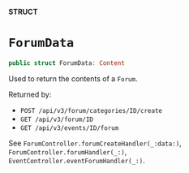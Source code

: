 **STRUCT**

# `ForumData`

```swift
public struct ForumData: Content
```

Used to return the contents of a `Forum`.

Returned by:
* `POST /api/v3/forum/categories/ID/create`
* `GET /api/v3/forum/ID`
* `GET /api/v3/events/ID/forum`

See `ForumController.forumCreateHandler(_:data:)`, `ForumController.forumHandler(_:)`,
`EventController.eventForumHandler(_:)`.
